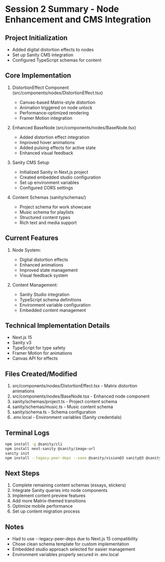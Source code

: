 # Session 2 Summary - Node Enhancement and CMS Integration

## Project Initialization
- Added digital distortion effects to nodes
- Set up Sanity CMS integration
- Configured TypeScript schemas for content

## Core Implementation

1. DistortionEffect Component (src/components/nodes/DistortionEffect.tsx)
   - Canvas-based Matrix-style distortion
   - Animation triggered on node unlock
   - Performance-optimized rendering
   - Framer Motion integration

2. Enhanced BaseNode (src/components/nodes/BaseNode.tsx)
   - Added distortion effect integration
   - Improved hover animations
   - Added pulsing effects for active state
   - Enhanced visual feedback

3. Sanity CMS Setup
   - Initialized Sanity in Next.js project
   - Created embedded studio configuration
   - Set up environment variables
   - Configured CORS settings

4. Content Schemas (sanity/schemas/)
   - Project schema for work showcase
   - Music schema for playlists
   - Structured content types
   - Rich text and media support

## Current Features
1. Node System:
   - Digital distortion effects
   - Enhanced animations
   - Improved state management
   - Visual feedback system

2. Content Management:
   - Sanity Studio integration
   - TypeScript schema definitions
   - Environment variable configuration
   - Embedded content management

## Technical Implementation Details
- Next.js 15
- Sanity v3
- TypeScript for type safety
- Framer Motion for animations
- Canvas API for effects

## Files Created/Modified
1. src/components/nodes/DistortionEffect.tsx - Matrix distortion animations
2. src/components/nodes/BaseNode.tsx - Enhanced node component
3. sanity/schemas/project.ts - Project content schema
4. sanity/schemas/music.ts - Music content schema
5. sanity/schema.ts - Schema configuration
6. .env.local - Environment variables (Sanity credentials)

## Terminal Logs
```bash
npm install -g @sanity/cli
npm install next-sanity @sanity/image-url
sanity init
npm install --legacy-peer-deps --save @sanity/vision@3 sanity@3 @sanity/image-url@1 styled-components@6
```

## Next Steps
1. Complete remaining content schemas (essays, stickers)
2. Integrate Sanity queries into node components
3. Implement content preview features
4. Add more Matrix-themed transitions
5. Optimize mobile performance
6. Set up content migration process

## Notes
- Had to use --legacy-peer-deps due to Next.js 15 compatibility
- Chose clean schema template for custom implementation
- Embedded studio approach selected for easier management
- Environment variables properly secured in .env.local